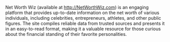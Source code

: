 Net Worth Wiz (available at http://NetWorthWiz.com) is an engaging platform that provides up-to-date information on the net worth of various individuals, including celebrities, entrepreneurs, athletes, and other public figures. The site compiles reliable data from trusted sources and presents it in an easy-to-read format, making it a valuable resource for those curious about the financial standing of their favorite personalities.


